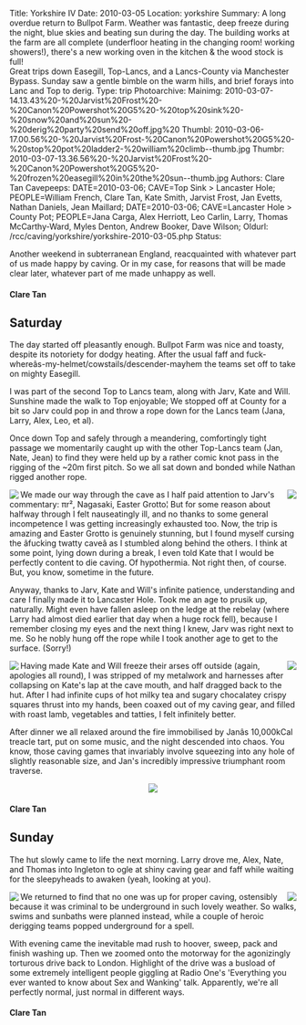 Title: Yorkshire IV
Date: 2010-03-05
Location: yorkshire
Summary: A long overdue return to Bullpot Farm. Weather was fantastic, deep freeze during the night, blue skies and beating sun during the day. The building works at the farm are all complete (underfloor heating in the changing room! working showers!), there's a new working oven in the kitchen & the wood stock is full!<br>Great trips down Easegill, Top-Lancs, and a Lancs-County via Manchester Bypass. Sunday saw a gentle bimble on the warm hills, and brief forays into Lanc and Top to derig.
Type: trip
Photoarchive:
Mainimg: 2010-03-07-14.13.43%20-%20Jarvist%20Frost%20-%20Canon%20Powershot%20G5%20-%20top%20sink%20-%20snow%20and%20sun%20-%20derig%20party%20send%20off.jpg%20
Thumbl: 2010-03-06-17.00.56%20-%20Jarvist%20Frost-%20Canon%20Powershot%20G5%20-%20stop%20pot%20ladder2-%20william%20climb--thumb.jpg
Thumbr: 2010-03-07-13.36.56%20-%20Jarvist%20Frost%20-%20Canon%20Powershot%20G5%20-%20frozen%20easegill%20in%20the%20sun--thumb.jpg
Authors: Clare Tan
Cavepeeps: DATE=2010-03-06; CAVE=Top Sink > Lancaster Hole; PEOPLE=William French, Clare Tan, Kate Smith, Jarvist Frost, Jan Evetts, Nathan Daniels, Jean Maillard;
           DATE=2010-03-06; CAVE=Lancaster Hole > County Pot; PEOPLE=Jana Carga, Alex Herriott, Leo Carlin, Larry, Thomas McCarthy-Ward, Myles Denton, Andrew Booker, Dave Wilson;
Oldurl: /rcc/caving/yorkshire/yorkshire-2010-03-05.php
Status:

Another weekend in subterranean England, reacquainted with whatever part of us made happy by caving. Or in my case, for reasons that will be made clear later, whatever part of me made unhappy as well.

####  Clare Tan

##  Saturday

The day started off pleasantly enough. Bullpot Farm was nice and toasty, despite its notoriety for dodgy heating. After the usual faff and fuck-whereâs-my-helmet/cowstails/descender-mayhem the teams set off to take on mighty Easegill.

I was part of the second Top to Lancs team, along with Jarv, Kate and Will. Sunshine made the walk to Top enjoyable; We stopped off at County for a bit so Jarv could pop in and throw a rope down for the Lancs team (Jana, Larry, Alex, Leo, et al).

Once down Top and safely through a meandering, comfortingly tight passage we momentarily caught up with the other Top-Lancs team (Jan, Nate, Jean) to find they were held up by a rather comic knot pass in the rigging of the ~20m first pitch. So we all sat down and bonded while Nathan rigged another rope.

<a href="/caving/photo_archive/trips/2010-03-05%20-%20yorkshire/2010-03-06-16.15.28%20-%20Jarvist%20Frost-%20Canon%20Powershot%20G5%20-%20easter%20grotto%20-%20kate%20with%20P7%20LED%20light%20behind.html">
<img align="left" src="/caving/photo_archive/trips/2010-03-05%20-%20yorkshire/2010-03-06-16.15.28%20-%20Jarvist%20Frost-%20Canon%20Powershot%20G5%20-%20easter%20grotto%20-%20kate%20with%20P7%20LED%20light%20behind--thumb.jpg">
</a>
<a href="/caving/photo_archive/trips/2010-03-05%20-%20yorkshire/2010-03-06-17.01.20%20-%20Jarvist%20Frost-%20Canon%20Powershot%20G5%20-%20stop%20pot%20ladder3-%20william%20escape.html">
<img align="right" src="/caving/photo_archive/trips/2010-03-05%20-%20yorkshire/2010-03-06-17.01.20%20-%20Jarvist%20Frost-%20Canon%20Powershot%20G5%20-%20stop%20pot%20ladder3-%20william%20escape--thumb.jpg">
</a>

We made our way through the cave as I half paid attention to Jarv's commentary: πr², Nagasaki, Easter Grotto¦ But for some reason about halfway through I felt nauseatingly ill, and no thanks to some general incompetence I was getting increasingly exhausted too. Now, the trip is amazing and Easter Grotto is genuinely stunning, but I found myself cursing the âfucking twatty caveâ as I stumbled along behind the others. I think at some point, lying down during a break, I even told Kate that I would be perfectly content to die caving. Of hypothermia. Not right then, of course. But, you know, sometime in the future.

Anyway, thanks to Jarv, Kate and Will's infinite patience, understanding and care I finally made it to Lancaster Hole. Took me an age to prusik up, naturally. Might even have fallen asleep on the ledge at the rebelay (where Larry had almost died earlier that day when a huge rock fell), because I remember closing my eyes and the next thing I knew, Jarv was right next to me. So he nobly hung off the rope while I took another age to get to the surface. (Sorry!)

<a href="/caving/photo_archive/trips/2010-03-05%20-%20yorkshire/2010-03-07-00.10.50%20-%20Jarvist%20Frost-%20Canon%20Powershot%20G5%20-%20bpf%20-%20kate%20and%20broken%20clare.html">
<img align="left" src="/caving/photo_archive/trips/2010-03-05%20-%20yorkshire/2010-03-07-00.10.50%20-%20Jarvist%20Frost-%20Canon%20Powershot%20G5%20-%20bpf%20-%20kate%20and%20broken%20clare--thumb.jpg">
</a>
<a href="/caving/photo_archive/trips/2010-03-05%20-%20yorkshire/2010-03-06-23.26.50%20-%20Jana%20Carga%20-%20Canon%20Powershot%20A520%20-%20jans%20calorific%20pudding.html">
<img align="right" src="/caving/photo_archive/trips/2010-03-05%20-%20yorkshire/2010-03-06-23.26.50%20-%20Jana%20Carga%20-%20Canon%20Powershot%20A520%20-%20jans%20calorific%20pudding--thumb.jpg">
</a>

Having made Kate and Will freeze their arses off outside (again, apologies all round), I was stripped of my metalwork and harnesses after collapsing on Kate's lap at the cave mouth, and half dragged back to the hut. After I had infinite cups of hot milky tea and sugary chocalatey crispy squares thrust into my hands, been coaxed out of my caving gear, and filled with roast lamb, vegetables and tatties, I felt infinitely better.

After dinner we all relaxed around the fire immobilised by Janâs 10,000kCal treacle tart, put on some music, and the night descended into chaos. You know, those caving games that invariably involve squeezing into any hole of slightly reasonable size, and Jan's incredibly impressive triumphant room traverse.

<center><img src="/caving/photo_archive/trips/2010-03-05%20-%20yorkshire/jan_room_traverse_montage.html"></center>

####  Clare Tan

##  Sunday

The hut slowly came to life the next morning. Larry drove me, Alex, Nate, and Thomas into Ingleton to ogle at shiny caving gear and faff while waiting for the sleepyheads to awaken (yeah, looking at you).

<a href="/caving/photo_archive/trips/2010-03-05%20-%20yorkshire/2010-03-07-13.44.06%20-%20Jarvist%20Frost%20-%20Canon%20Powershot%20G5%20-%20kate%20wild%20swim%20cow%20dubs%20-%20dive%20below%20the%20icicles.html">
<img align="left" src="/caving/photo_archive/trips/2010-03-05%20-%20yorkshire/2010-03-07-13.44.06%20-%20Jarvist%20Frost%20-%20Canon%20Powershot%20G5%20-%20kate%20wild%20swim%20cow%20dubs%20-%20dive%20below%20the%20icicles--thumb.jpg">
</a>
<a href="/caving/photo_archive/trips/2010-03-05%20-%20yorkshire/2010-03-07-13.36.56%20-%20Jarvist%20Frost%20-%20Canon%20Powershot%20G5%20-%20frozen%20easegill%20in%20the%20sun.html">
<img align="right" src="/caving/photo_archive/trips/2010-03-05%20-%20yorkshire/2010-03-07-13.36.56%20-%20Jarvist%20Frost%20-%20Canon%20Powershot%20G5%20-%20frozen%20easegill%20in%20the%20sun--thumb.jpg">
</a>

We returned to find that no one was up for proper caving, ostensibly because it was criminal to be underground in such lovely weather. So walks, swims and sunbaths were planned instead, while a couple of heroic derigging teams popped underground for a spell.

With evening came the inevitable mad rush to hoover, sweep, pack and finish washing up. Then we zoomed onto the motorway for the agonizingly torturous drive back to London. Highlight of the drive was a busload of some extremely intelligent people giggling at Radio One's 'Everything you ever wanted to know about Sex and Wanking' talk. Apparently, we're all perfectly normal, just normal in different ways.

####  Clare Tan
